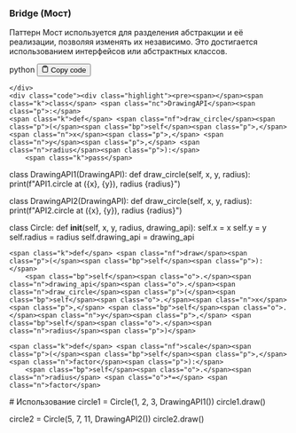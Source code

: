 <h3 id="Bridge(Мост)">Bridge (Мост)</h3>
<p>Паттерн Мост используется для разделения абстракции и её реализации, позволяя изменять их независимо.
Это достигается использованием интерфейсов или абстрактных классов.</p>
<div class="code-element">
    <div class="lang-line">
        <text>python</text>
        <button class="copy-button"
        onclick="copyCode(this)">
    <svg stroke="currentColor"
         fill="none"
         stroke-width="2"
         viewBox="0 0 24 24"
         stroke-linecap="round"
         stroke-linejoin="round"
         class="h-4 w-4"
         height="1em"
         width="1em"
         xmlns="http://www.w3.org/2000/svg">
        <path d="M16 4h2a2 2 0 0 1 2 2v14a2 2 0 0 1-2 2H6a2 2 0 0 1-2-2V6a2 2 0 0 1 2-2h2"></path>
        <rect x="8" y="2" width="8" height="4" rx="1" ry="1"></rect>
    </svg>
    <text>Copy code</text>
</button>

    </div>
    <div class="code"><div class="highlight"><pre><span></span><span class="k">class</span> <span class="nc">DrawingAPI</span><span class="p">:</span>
    <span class="k">def</span> <span class="nf">draw_circle</span><span class="p">(</span><span class="bp">self</span><span class="p">,</span> <span class="n">x</span><span class="p">,</span> <span class="n">y</span><span class="p">,</span> <span class="n">radius</span><span class="p">):</span>
        <span class="k">pass</span>

<span class="k">class</span> <span class="nc">DrawingAPI1</span><span class="p">(</span><span class="n">DrawingAPI</span><span class="p">):</span>
    <span class="k">def</span> <span class="nf">draw_circle</span><span class="p">(</span><span class="bp">self</span><span class="p">,</span> <span class="n">x</span><span class="p">,</span> <span class="n">y</span><span class="p">,</span> <span class="n">radius</span><span class="p">):</span>
        <span class="nb">print</span><span class="p">(</span><span class="sa">f</span><span class="s2">&quot;API1.circle at (</span><span class="si">{</span><span class="n">x</span><span class="si">}</span><span class="s2">, </span><span class="si">{</span><span class="n">y</span><span class="si">}</span><span class="s2">), radius </span><span class="si">{</span><span class="n">radius</span><span class="si">}</span><span class="s2">&quot;</span><span class="p">)</span>

<span class="k">class</span> <span class="nc">DrawingAPI2</span><span class="p">(</span><span class="n">DrawingAPI</span><span class="p">):</span>
    <span class="k">def</span> <span class="nf">draw_circle</span><span class="p">(</span><span class="bp">self</span><span class="p">,</span> <span class="n">x</span><span class="p">,</span> <span class="n">y</span><span class="p">,</span> <span class="n">radius</span><span class="p">):</span>
        <span class="nb">print</span><span class="p">(</span><span class="sa">f</span><span class="s2">&quot;API2.circle at (</span><span class="si">{</span><span class="n">x</span><span class="si">}</span><span class="s2">, </span><span class="si">{</span><span class="n">y</span><span class="si">}</span><span class="s2">), radius </span><span class="si">{</span><span class="n">radius</span><span class="si">}</span><span class="s2">&quot;</span><span class="p">)</span>

<span class="k">class</span> <span class="nc">Circle</span><span class="p">:</span>
    <span class="k">def</span> <span class="fm">__init__</span><span class="p">(</span><span class="bp">self</span><span class="p">,</span> <span class="n">x</span><span class="p">,</span> <span class="n">y</span><span class="p">,</span> <span class="n">radius</span><span class="p">,</span> <span class="n">drawing_api</span><span class="p">):</span>
        <span class="bp">self</span><span class="o">.</span><span class="n">x</span> <span class="o">=</span> <span class="n">x</span>
        <span class="bp">self</span><span class="o">.</span><span class="n">y</span> <span class="o">=</span> <span class="n">y</span>
        <span class="bp">self</span><span class="o">.</span><span class="n">radius</span> <span class="o">=</span> <span class="n">radius</span>
        <span class="bp">self</span><span class="o">.</span><span class="n">drawing_api</span> <span class="o">=</span> <span class="n">drawing_api</span>

    <span class="k">def</span> <span class="nf">draw</span><span class="p">(</span><span class="bp">self</span><span class="p">):</span>
        <span class="bp">self</span><span class="o">.</span><span class="n">drawing_api</span><span class="o">.</span><span class="n">draw_circle</span><span class="p">(</span><span class="bp">self</span><span class="o">.</span><span class="n">x</span><span class="p">,</span> <span class="bp">self</span><span class="o">.</span><span class="n">y</span><span class="p">,</span> <span class="bp">self</span><span class="o">.</span><span class="n">radius</span><span class="p">)</span>

    <span class="k">def</span> <span class="nf">scale</span><span class="p">(</span><span class="bp">self</span><span class="p">,</span> <span class="n">factor</span><span class="p">):</span>
        <span class="bp">self</span><span class="o">.</span><span class="n">radius</span> <span class="o">*=</span> <span class="n">factor</span>

<span class="c1"># Использование</span>
<span class="n">circle1</span> <span class="o">=</span> <span class="n">Circle</span><span class="p">(</span><span class="mi">1</span><span class="p">,</span> <span class="mi">2</span><span class="p">,</span> <span class="mi">3</span><span class="p">,</span> <span class="n">DrawingAPI1</span><span class="p">())</span>
<span class="n">circle1</span><span class="o">.</span><span class="n">draw</span><span class="p">()</span>

<span class="n">circle2</span> <span class="o">=</span> <span class="n">Circle</span><span class="p">(</span><span class="mi">5</span><span class="p">,</span> <span class="mi">7</span><span class="p">,</span> <span class="mi">11</span><span class="p">,</span> <span class="n">DrawingAPI2</span><span class="p">())</span>
<span class="n">circle2</span><span class="o">.</span><span class="n">draw</span><span class="p">()</span>
</pre></div></div>
</div>